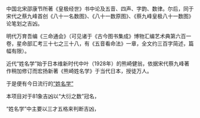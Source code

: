
中国北宋邵康节所著《皇极经世》书中论及五音、四声、字韵、数律。尔后，同于宋代之蔡九峰首创《八十一名数图》、《八十一数原图》、《蔡九峰皇极八十一数图》论笔划之吉凶。

明代万育吾编《三命通会》（可见诸于《古今图书集成》博物汇编艺术典第六百一卷，星命部汇考三十七之三十八，有《五音看命法》一章，全文约三百字简述，篇幅有限）。

近代“姓名学”始于日本维新时代中叶（1928年）的熊崎健翁，依据宋代蔡九峰著作稍加修订而宏扬新著《熊崎姓名学》于当代日本，授徒万人。

于是便有今日流行的[“姓名学”](https://zh.wikiversity.org/wiki/%E5%A7%93%E5%90%8D%E5%AD%A6)

本项目对于81象吉凶以“大衍之数”冠名，

“姓名学”中主要以三才五格来判断吉凶，
